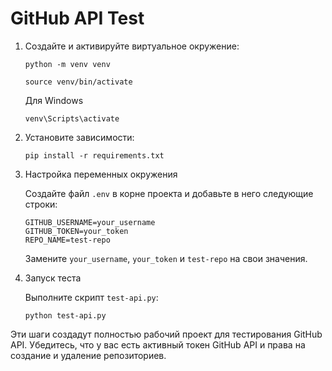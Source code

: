 # GitHub API Test

1. Создайте и активируйте виртуальное окружение:

    ```
    python -m venv venv
    ```
    ```
    source venv/bin/activate
    ```
    
    Для Windows
    ```
   venv\Scripts\activate
    ```

2. Установите зависимости:

    ```
    pip install -r requirements.txt
    ```

3. Настройка переменных окружения

    Создайте файл `.env` в корне проекта и добавьте в него следующие строки:
    ```
    GITHUB_USERNAME=your_username
    GITHUB_TOKEN=your_token
    REPO_NAME=test-repo
    ```
    Замените `your_username`, `your_token` и `test-repo` на свои значения.

4. Запуск теста

    Выполните скрипт `test-api.py`:

    ```
    python test-api.py
    ```

Эти шаги создадут полностью рабочий проект для тестирования GitHub API. Убедитесь, что у вас есть активный токен GitHub API и права на создание и удаление репозиториев.
